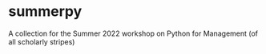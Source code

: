 # summerpy
A collection for the Summer 2022 workshop on Python for Management (of all scholarly stripes)
